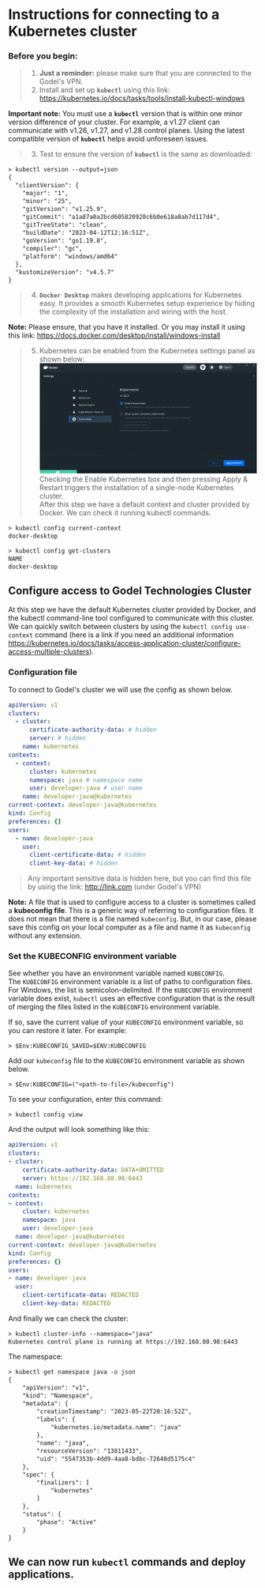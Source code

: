 # Instructions for connecting to a Kubernetes cluster
### **Before you begin:**
> 1. **Just a reminder:** please make sure that you are connected to the Godel's VPN.
> 1.  Install and set up **`kubectl`** using this link: https://kubernetes.io/docs/tasks/tools/install-kubectl-windows <br/>

**Important note:** You must use a **`kubectl`** version that is within one minor version difference of your cluster. For example, a v1.27 client can communicate with v1.26, v1.27, and v1.28 control planes. Using the latest compatible version of **`kubectl`** helps avoid unforeseen issues.
> 3. Test to ensure the version of **`kubectl`** is the same as downloaded: </br>
```console
> kubectl version --output=json
{
  "clientVersion": {
    "major": "1",
    "minor": "25",
    "gitVersion": "v1.25.9",
    "gitCommit": "a1a87a0a2bcd605820920c6b0e618a8ab7d117d4",
    "gitTreeState": "clean",
    "buildDate": "2023-04-12T12:16:51Z",
    "goVersion": "go1.19.8",
    "compiler": "gc",
    "platform": "windows/amd64"
  },
  "kustomizeVersion": "v4.5.7"
}
```
> 4. **`Docker Desktop`** makes developing applications for Kubernetes easy. It provides a smooth Kubernetes setup experience by hiding the complexity of the installation and wiring with the host.</br>

**Note:** Please ensure, that you have it installed. Or you may install it using this link: https://docs.docker.com/desktop/install/windows-install

> 5. Kubernetes can be enabled from the Kubernetes settings panel as shown below:
![img.png](img.png) <br/> 
Checking the Enable Kubernetes box and then pressing Apply & Restart triggers the installation of a single-node Kubernetes cluster. </br>
After this step we have a default context and cluster provided by Docker. We can check it running kubectl commands. </br>
```console
> kubectl config current-context
docker-desktop
```
```console 
> kubectl config get-clusters
NAME
docker-desktop
```

## Configure access to Godel Technologies Cluster

At this step we have the default Kubernetes cluster provided by Docker, and the kubectl command-line tool configured to communicate with this cluster. We can quickly switch between clusters by using the `kubectl config use-context` command (here is a link if you need an additional information https://kubernetes.io/docs/tasks/access-application-cluster/configure-access-multiple-clusters).

### Configuration file
To connect to Godel's cluster we will use the config as shown below.
```yaml
apiVersion: v1
clusters:
  - cluster:
      certificate-authority-data: # hidden
      server: # hidden
    name: kubernetes
contexts:
  - context:
      cluster: kubernetes
      namespace: java # namespace name
      user: developer-java # user name
    name: developer-java@kubernetes
current-context: developer-java@kubernetes
kind: Config
preferences: {}
users:
  - name: developer-java
    user:
      client-certificate-data: # hidden
      client-key-data: # hidden
```
> Any important sensitive data is hidden here, but you can find this file by using the link: http://link.com (under Godel's VPN)
> 
**Note:** A file that is used to configure access to a cluster is sometimes called a **kubeconfig file**. This is a generic way of referring to configuration files. It does not mean that there is a file named `kubeconfig`. But, in our case, please save this config on your local computer as a file and name it as `kubeconfig` without any extension.

### Set the KUBECONFIG environment variable
See whether you have an environment variable named `KUBECONFIG`.</br>
The `KUBECONFIG` environment variable is a list of paths to configuration files. For Windows, the list is semicolon-delimited. If the `KUBECONFIG` environment variable does exist, `kubectl` uses an effective configuration that is the result of merging the files listed in the `KUBECONFIG` environment variable.</br>

If so, save the current value of your `KUBECONFIG` environment variable, so you can restore it later. For example:
```console
> $Env:KUBECONFIG_SAVED=$ENV:KUBECONFIG
```
Add our `kubeconfig` file to the `KUBECONFIG` environment variable as shown below.
```console
> $Env:KUBECONFIG=("<path-to-file>/kubeconfig")
```
To see your configuration, enter this command:
```console
> kubectl config view
```
And the output will look something like this:
```yaml
apiVersion: v1
clusters:
- cluster:
    certificate-authority-data: DATA+OMITTED
    server: https://192.168.80.98:6443
  name: kubernetes
contexts:
- context:
    cluster: kubernetes
    namespace: java
    user: developer-java
  name: developer-java@kubernetes
current-context: developer-java@kubernetes
kind: Config
preferences: {}
users:
- name: developer-java
  user:
    client-certificate-data: REDACTED
    client-key-data: REDACTED
```

And finally we can check the cluster:
```console
> kubectl cluster-info --namespace="java"
Kubernetes control plane is running at https://192.168.80.98:6443
```
The namespace:
```console
> kubectl get namespace java -o json
{
    "apiVersion": "v1",
    "kind": "Namespace",
    "metadata": {
        "creationTimestamp": "2023-05-22T20:16:52Z",
        "labels": {
            "kubernetes.io/metadata.name": "java"
        },
        "name": "java",
        "resourceVersion": "13811433",
        "uid": "5547353b-4dd9-4aa8-bdbc-72648d5175c4"
    },
    "spec": {
        "finalizers": [
            "kubernetes"
        ]
    },
    "status": {
        "phase": "Active"
    }
}
```

## We can now run `kubectl` commands and deploy applications.
